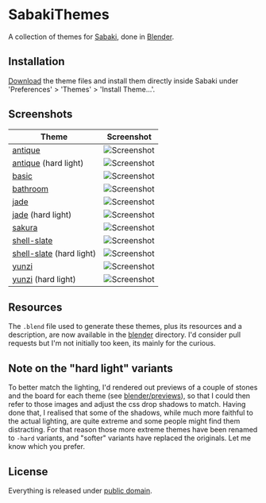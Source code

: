 # SabakiThemes

A collection of themes for [Sabaki](https://github.com/SabakiHQ/Sabaki), done in [Blender](https://www.blender.org/).

## Installation

[Download](https://github.com/billhails/SabakiThemes/releases) the theme files and install them directly inside Sabaki
under 'Preferences' > 'Themes' > 'Install Theme...'.

## Screenshots

| Theme                                        | Screenshot                                     |
| -------------------------------------------- | ---------------------------------------------- |
| [antique](antique)                           | ![Screenshot](antique/Screenshot.jpg)          |
| [antique](antique-hard) (hard light)         | ![Screenshot](antique-hard/Screenshot.jpg)     |
| [basic](basic)                               | ![Screenshot](basic/Screenshot.jpg)            |
| [bathroom](bathroom)                         | ![Screenshot](bathroom/Screenshot.jpg)         |
| [jade](jade)                                 | ![Screenshot](jade/Screenshot.jpg)             |
| [jade](jade-hard) (hard light)               | ![Screenshot](jade-hard/Screenshot.jpg)        |
| [sakura](sakura)                             | ![Screenshot](sakura/Screenshot.jpg)           |
| [shell-slate](shell-slate)                   | ![Screenshot](shell-slate/Screenshot.jpg)      |
| [shell-slate](shell-slate-hard) (hard light) | ![Screenshot](shell-slate-hard/Screenshot.jpg) |
| [yunzi](yunzi)                               | ![Screenshot](yunzi/Screenshot.jpg)            |
| [yunzi](yunzi-hard) (hard light)             | ![Screenshot](yunzi-hard/Screenshot.jpg)       |

## Resources

The `.blend` file used to generate these themes, plus its resources
and a description, are now available in the [blender](blender)
directory. I'd consider pull requests but I'm not initially too keen,
its mainly for the curious.

## Note on the "hard light" variants

To better match the lighting, I'd rendered out previews of a couple
of stones and the board for each theme (see
[blender/previews](blender/previews)), so that I could then refer
to those images and adjust the css drop shadows to match. Having
done that, I realised that some of the shadows, while much more
faithful to the actual lighting, are quite extreme and some people
might find them distracting. For that reason those more extreme
themes have been renamed to `-hard` variants, and "softer" variants
have replaced the originals. Let me know which you prefer.

## License

Everything is released under [public domain](http://creativecommons.org/publicdomain/zero/1.0/).

